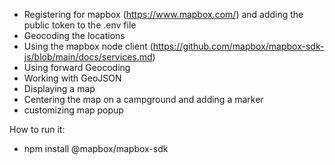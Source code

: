 
- Registering for mapbox (https://www.mapbox.com/)
and adding the public token to the .env file
- Geocoding the locations
- Using the mapbox node client (https://github.com/mapbox/mapbox-sdk-js/blob/main/docs/services.md)
- Using forward Geocoding
- Working with GeoJSON
- Displaying a map
- Centering the map on a campground and adding a marker 
- customizing map popup

How to run it:
- npm install @mapbox/mapbox-sdk